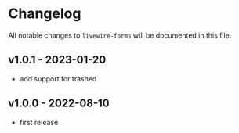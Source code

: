 # Changelog

All notable changes to `livewire-forms` will be documented in this file.
## v1.0.1 - 2023-01-20
* add support for trashed
## v1.0.0 - 2022-08-10
* first release
